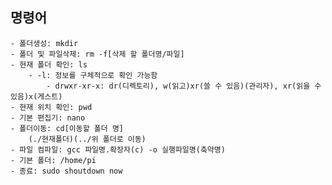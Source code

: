 ## 명령어
	- 폴더생성: mkdir
	- 폴더 및 파일삭제: rm -f[삭제 할 폴더명/파일]
	- 현재 폴더 확인: ls
		- -l: 정보를 구체적으로 확인 가능함
			- drwxr-xr-x: dr(디렉토리), w(읽고)xr(쓸 수 있음)(관리자), xr(읽을 수 있음)x(게스트)
	- 현재 위치 확인: pwd
	- 기본 편집기: nano
	- 폴더이동: cd[이동할 폴더 명]
		(./현재폴더)(../위 폴더로 이동)
	- 파일 컴파일: gcc 파일명.확장자(c) -o 실행파일명(축약명)
	- 기본 폴더: /home/pi
	- 종료: sudo shoutdown now
	
